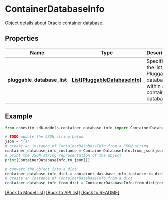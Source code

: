# ContainerDatabaseInfo

Object details about Oracle container database.

## Properties

Name | Type | Description | Notes
------------ | ------------- | ------------- | -------------
**pluggable_database_list** | [**List[PluggableDatabaseInfo]**](PluggableDatabaseInfo.md) | Specifies the list of Pluggable databases within a container database. | [optional] 

## Example

```python
from cohesity_sdk.models.container_database_info import ContainerDatabaseInfo

# TODO update the JSON string below
json = "{}"
# create an instance of ContainerDatabaseInfo from a JSON string
container_database_info_instance = ContainerDatabaseInfo.from_json(json)
# print the JSON string representation of the object
print(ContainerDatabaseInfo.to_json())

# convert the object into a dict
container_database_info_dict = container_database_info_instance.to_dict()
# create an instance of ContainerDatabaseInfo from a dict
container_database_info_from_dict = ContainerDatabaseInfo.from_dict(container_database_info_dict)
```
[[Back to Model list]](../README.md#documentation-for-models) [[Back to API list]](../README.md#documentation-for-api-endpoints) [[Back to README]](../README.md)


